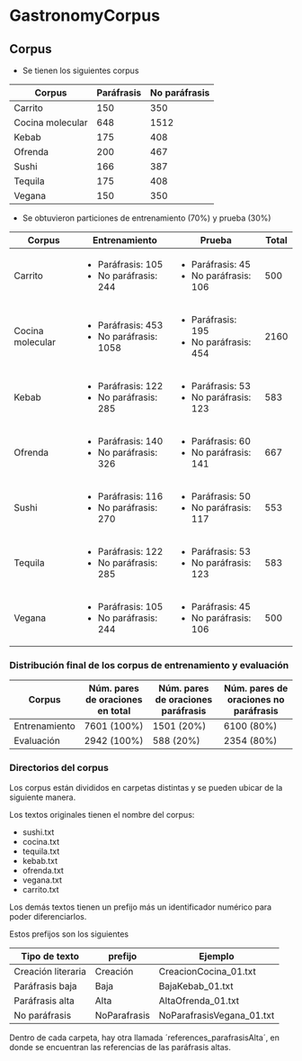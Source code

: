 # GastronomyCorpus

## Corpus 
* Se tienen los siguientes corpus

| Corpus | Paráfrasis | No paráfrasis 
| --- | --- | --- |
| Carrito | 150 | 350 |
| Cocina molecular | 648 | 1512 |
| Kebab | 175 | 408 |
| Ofrenda | 200 | 467 |
| Sushi | 166 | 387 |
| Tequila | 175 | 408 |
| Vegana | 150 | 350 |


* Se obtuvieron particiones de entrenamiento (70%) y prueba (30%)

| Corpus | Entrenamiento | Prueba | Total |
| --- | --- | --- | --- |
| Carrito | <ul><li>Paráfrasis: 105</li> <li>No paráfrasis: 244</li></ul> |  <ul><li>Paráfrasis: 45</li> <li>No paráfrasis: 106</li></ul> | 500 |
| Cocina molecular | <ul><li>Paráfrasis: 453</li> <li>No paráfrasis: 1058</li></ul> |  <ul><li>Paráfrasis: 195</li> <li>No paráfrasis: 454</li></ul> | 2160 |
| Kebab | <ul><li>Paráfrasis: 122</li> <li>No paráfrasis: 285</li></ul> |  <ul><li>Paráfrasis: 53</li> <li>No paráfrasis: 123</li></ul> | 583 |
| Ofrenda | <ul><li>Paráfrasis: 140</li> <li>No paráfrasis: 326</li></ul> |  <ul><li>Paráfrasis: 60</li> <li>No paráfrasis: 141</li></ul> | 667 |
| Sushi | <ul><li>Paráfrasis: 116</li> <li>No paráfrasis: 270</li></ul> |  <ul><li>Paráfrasis: 50</li> <li>No paráfrasis: 117</li></ul> | 553 |
| Tequila | <ul><li>Paráfrasis: 122</li> <li>No paráfrasis: 285</li></ul> |  <ul><li>Paráfrasis: 53</li> <li>No paráfrasis: 123</li></ul> | 583 |
| Vegana | <ul><li>Paráfrasis: 105</li> <li>No paráfrasis: 244</li></ul> |  <ul><li>Paráfrasis: 45</li> <li>No paráfrasis: 106</li></ul> | 500 |  


### Distribución final de los corpus de entrenamiento y evaluación

| Corpus | Núm. pares de oraciones en total | Núm. pares de oraciones paráfrasis | Núm. pares de oraciones no paráfrasis 
| --- | --- | --- | --- |
| Entrenamiento | 7601 (100%) | 1501 (20%) | 6100 (80%) | 
| Evaluación | 2942 (100%) | 588 (20%)  | 2354 (80%) |


### Directorios del corpus

Los corpus están divididos en carpetas distintas y se pueden ubicar de la siguiente manera.

Los textos originales tienen el nombre del corpus:
* sushi.txt
* cocina.txt
* tequila.txt
* kebab.txt
* ofrenda.txt
* vegana.txt
* carrito.txt

Los demás textos tienen un prefijo más un identificador numérico para poder diferenciarlos.

Estos prefijos son los siguientes

| Tipo de texto | prefijo | Ejemplo |
|---|---|---|
| Creación literaria | Creación | CreacionCocina_01.txt |
| Paráfrasis baja | Baja | BajaKebab_01.txt |
| Paráfrasis alta | Alta | AltaOfrenda_01.txt |
| No paráfrasis | NoParafrasis | NoParafrasisVegana_01.txt |

Dentro de cada carpeta, hay otra llamada ´references_parafrasisAlta´, en donde se encuentran las referencias de las paráfrasis altas.

